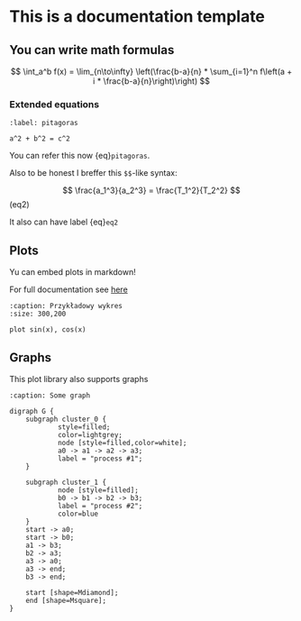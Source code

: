 # This is a documentation template

## You can write math formulas

$$
\int_a^b f(x) = \lim_{n\to\infty} \left(\frac{b-a}{n} * \sum_{i=1}^n f\left(a + i * \frac{b-a}{n}\right)\right)
$$

### Extended equations

```{math}
:label: pitagoras

a^2 + b^2 = c^2
```

You can refer this now {eq}`pitagoras`.

Also to be honest I breffer this `$$`-like syntax:

$$
\frac{a_1^3}{a_2^3} = \frac{T_1^2}{T_2^2}
$$ (eq2)

It also can have label {eq}`eq2`

## Plots

Yu can embed plots in markdown!

For full documentation see [here](https://github.com/gucio321/sphinxcontrib-plot)

```{plot} gnuplot
:caption: Przykładowy wykres
:size: 300,200

plot sin(x), cos(x)
```

## Graphs

This plot library also supports graphs

```{plot} dot -Tpng
:caption: Some graph

digraph G {
    subgraph cluster_0 {
            style=filled;
            color=lightgrey;
            node [style=filled,color=white];
            a0 -> a1 -> a2 -> a3;
            label = "process #1";
    }

    subgraph cluster_1 {
            node [style=filled];
            b0 -> b1 -> b2 -> b3;
            label = "process #2";
            color=blue
    }
    start -> a0;
    start -> b0;
    a1 -> b3;
    b2 -> a3;
    a3 -> a0;
    a3 -> end;
    b3 -> end;

    start [shape=Mdiamond];
    end [shape=Msquare];
}
